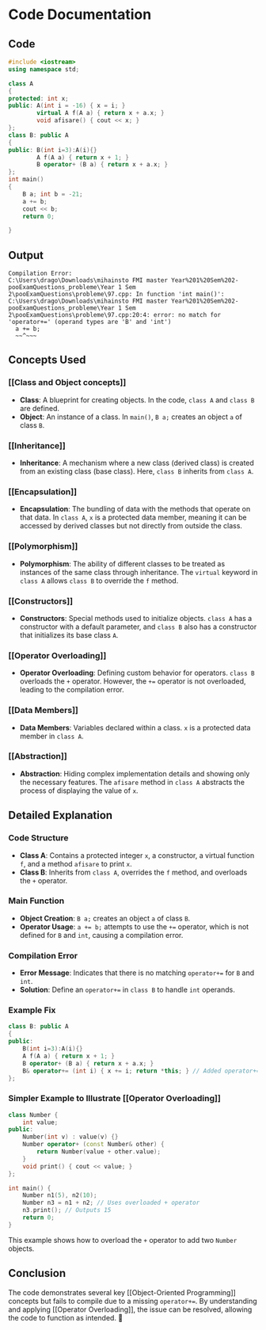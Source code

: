 # Code Documentation

## Code
```cpp
#include <iostream>
using namespace std;

class A
{
protected: int x;
public: A(int i = -16) { x = i; }
		virtual A f(A a) { return x + a.x; }
		void afisare() { cout << x; }
};
class B: public A
{
public: B(int i=3):A(i){}
		A f(A a) { return x + 1; }
		B operator+ (B a) { return x + a.x; }
};
int main()
{
	B a; int b = -21;
	a += b;
	cout << b;
	return 0;

}
```

## Output
```
Compilation Error:
C:\Users\drago\Downloads\mihainsto FMI master Year%201%20Sem%202-pooExamQuestions_probleme\Year 1 Sem 2\pooExamQuestions\probleme\97.cpp: In function 'int main()':
C:\Users\drago\Downloads\mihainsto FMI master Year%201%20Sem%202-pooExamQuestions_probleme\Year 1 Sem 2\pooExamQuestions\probleme\97.cpp:20:4: error: no match for 'operator+=' (operand types are 'B' and 'int')
  a += b;
  ~~^~~~
```

## Concepts Used

### [[Class and Object concepts]]
- **Class**: A blueprint for creating objects. In the code, `class A` and `class B` are defined.
- **Object**: An instance of a class. In `main()`, `B a;` creates an object `a` of class `B`.

### [[Inheritance]]
- **Inheritance**: A mechanism where a new class (derived class) is created from an existing class (base class). Here, `class B` inherits from `class A`.

### [[Encapsulation]]
- **Encapsulation**: The bundling of data with the methods that operate on that data. In `class A`, `x` is a protected data member, meaning it can be accessed by derived classes but not directly from outside the class.

### [[Polymorphism]]
- **Polymorphism**: The ability of different classes to be treated as instances of the same class through inheritance. The `virtual` keyword in `class A` allows `class B` to override the `f` method.

### [[Constructors]]
- **Constructors**: Special methods used to initialize objects. `class A` has a constructor with a default parameter, and `class B` also has a constructor that initializes its base class `A`.

### [[Operator Overloading]]
- **Operator Overloading**: Defining custom behavior for operators. `class B` overloads the `+` operator. However, the `+=` operator is not overloaded, leading to the compilation error.

### [[Data Members]]
- **Data Members**: Variables declared within a class. `x` is a protected data member in `class A`.

### [[Abstraction]]
- **Abstraction**: Hiding complex implementation details and showing only the necessary features. The `afisare` method in `class A` abstracts the process of displaying the value of `x`.

## Detailed Explanation

### Code Structure
- **Class A**: Contains a protected integer `x`, a constructor, a virtual function `f`, and a method `afisare` to print `x`.
- **Class B**: Inherits from `class A`, overrides the `f` method, and overloads the `+` operator.

### Main Function
- **Object Creation**: `B a;` creates an object `a` of class `B`.
- **Operator Usage**: `a += b;` attempts to use the `+=` operator, which is not defined for `B` and `int`, causing a compilation error.

### Compilation Error
- **Error Message**: Indicates that there is no matching `operator+=` for `B` and `int`.
- **Solution**: Define an `operator+=` in `class B` to handle `int` operands.

### Example Fix
```cpp
class B: public A
{
public:
    B(int i=3):A(i){}
    A f(A a) { return x + 1; }
    B operator+ (B a) { return x + a.x; }
    B& operator+= (int i) { x += i; return *this; } // Added operator+=
};
```

### Simpler Example to Illustrate [[Operator Overloading]]
```cpp
class Number {
    int value;
public:
    Number(int v) : value(v) {}
    Number operator+ (const Number& other) {
        return Number(value + other.value);
    }
    void print() { cout << value; }
};

int main() {
    Number n1(5), n2(10);
    Number n3 = n1 + n2; // Uses overloaded + operator
    n3.print(); // Outputs 15
    return 0;
}
```

This example shows how to overload the `+` operator to add two `Number` objects.

## Conclusion
The code demonstrates several key [[Object-Oriented Programming]] concepts but fails to compile due to a missing `operator+=`. By understanding and applying [[Operator Overloading]], the issue can be resolved, allowing the code to function as intended. 🚀